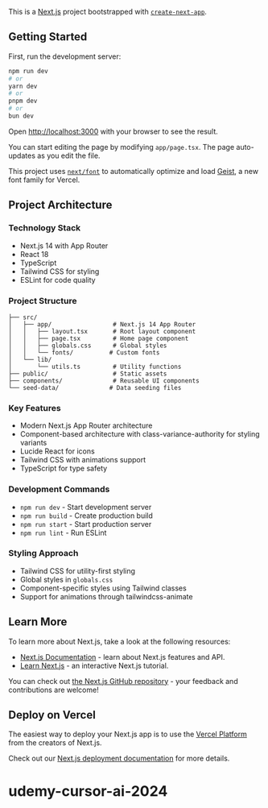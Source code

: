This is a [Next.js](https://nextjs.org) project bootstrapped with [`create-next-app`](https://nextjs.org/docs/app/api-reference/cli/create-next-app).

## Getting Started

First, run the development server:

```bash
npm run dev
# or
yarn dev
# or
pnpm dev
# or
bun dev
```

Open [http://localhost:3000](http://localhost:3000) with your browser to see the result.

You can start editing the page by modifying `app/page.tsx`. The page auto-updates as you edit the file.

This project uses [`next/font`](https://nextjs.org/docs/app/building-your-application/optimizing/fonts) to automatically optimize and load [Geist](https://vercel.com/font), a new font family for Vercel.

## Project Architecture

### Technology Stack
- Next.js 14 with App Router
- React 18
- TypeScript
- Tailwind CSS for styling
- ESLint for code quality

### Project Structure
```
├── src/
│   ├── app/                 # Next.js 14 App Router
│   │   ├── layout.tsx       # Root layout component
│   │   ├── page.tsx         # Home page component
│   │   ├── globals.css      # Global styles
│   │   └── fonts/          # Custom fonts
│   └── lib/
│       └── utils.ts         # Utility functions
├── public/                  # Static assets
├── components/              # Reusable UI components
└── seed-data/              # Data seeding files
```

### Key Features
- Modern Next.js App Router architecture
- Component-based architecture with class-variance-authority for styling variants
- Lucide React for icons
- Tailwind CSS with animations support
- TypeScript for type safety

### Development Commands
- `npm run dev` - Start development server
- `npm run build` - Create production build
- `npm run start` - Start production server
- `npm run lint` - Run ESLint

### Styling Approach
- Tailwind CSS for utility-first styling
- Global styles in `globals.css`
- Component-specific styles using Tailwind classes
- Support for animations through tailwindcss-animate

## Learn More

To learn more about Next.js, take a look at the following resources:

- [Next.js Documentation](https://nextjs.org/docs) - learn about Next.js features and API.
- [Learn Next.js](https://nextjs.org/learn) - an interactive Next.js tutorial.

You can check out [the Next.js GitHub repository](https://github.com/vercel/next.js) - your feedback and contributions are welcome!

## Deploy on Vercel

The easiest way to deploy your Next.js app is to use the [Vercel Platform](https://vercel.com/new?utm_medium=default-template&filter=next.js&utm_source=create-next-app&utm_campaign=create-next-app-readme) from the creators of Next.js.

Check out our [Next.js deployment documentation](https://nextjs.org/docs/app/building-your-application/deploying) for more details.
# udemy-cursor-ai-2024

